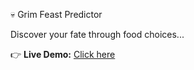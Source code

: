  💀 Grim Feast Predictor

Discover your fate through food choices...

👉 **Live Demo:** [Click here](https://your-username.github.io/grim-feast-predictor/)
